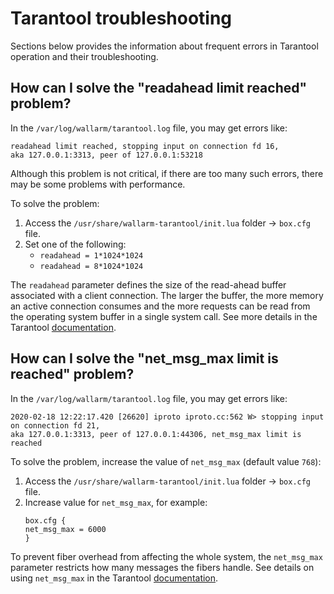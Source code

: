 # Tarantool troubleshooting

Sections below provides the information about frequent errors in Tarantool operation and their troubleshooting.

## How can I solve the "readahead limit reached" problem?

In the `/var/log/wallarm/tarantool.log` file, you may get errors like:

```
readahead limit reached, stopping input on connection fd 16, 
aka 127.0.0.1:3313, peer of 127.0.0.1:53218
```

Although this problem is not critical, if there are too many such errors, there may be some problems with performance.

To solve the problem:

1. Access the `/usr/share/wallarm-tarantool/init.lua` folder → `box.cfg` file.
1. Set one of the following:
    * `readahead = 1*1024*1024`
    * `readahead = 8*1024*1024`

The `readahead` parameter defines the size of the read-ahead buffer associated with a client connection. The larger the buffer, the more memory an active connection consumes and the more requests can be read from the operating system buffer in a single system call. See more details in the Tarantool [documentation](https://www.tarantool.io/en/doc/latest/reference/configuration/#cfg-networking-readahead).

## How can I solve the "net_msg_max limit is reached" problem?

In the `/var/log/wallarm/tarantool.log` file, you may get errors like:

```
2020-02-18 12:22:17.420 [26620] iproto iproto.cc:562 W> stopping input on connection fd 21, 
aka 127.0.0.1:3313, peer of 127.0.0.1:44306, net_msg_max limit is reached
```

To solve the problem, increase the value of `net_msg_max` (default value `768`):

1. Access the `/usr/share/wallarm-tarantool/init.lua` folder → `box.cfg` file.
1. Increase value for `net_msg_max`, for example:
    ```
    box.cfg {
    net_msg_max = 6000
    }
    ```

To prevent fiber overhead from affecting the whole system, the `net_msg_max` parameter restricts how many messages the fibers handle. See details on using `net_msg_max` in the Tarantool [documentation](https://www.tarantool.io/en/doc/latest/reference/configuration/#cfg-networking-net-msg-max).
